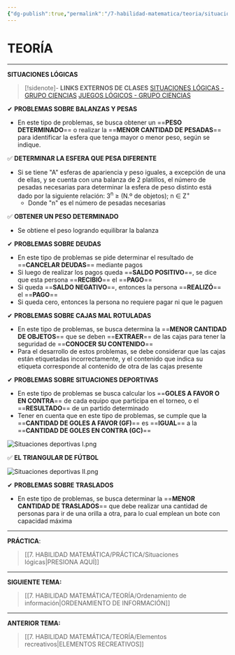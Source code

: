 ```yaml
---
{"dg-publish":true,"permalink":"/7-habilidad-matematica/teoria/situaciones-logicas/","tags":["RM","Teoría","Completo"]}
---
```


# TEORÍA
---
**SITUACIONES LÓGICAS** 

>[!sidenote]- **LINKS EXTERNOS DE CLASES** 
>[SITUACIONES LÓGICAS - GRUPO CIENCIAS](https://www.youtube.com/watch?v=BFZS5D9J2CU) 
>[JUEGOS LÓGICOS - GRUPO CIENCIAS](https://www.youtube.com/watch?v=obzl-zCFW74)

✔ **PROBLEMAS SOBRE BALANZAS Y PESAS** 
- En este tipo de problemas, se busca obtener un ==**PESO DETERMINADO**== o realizar la ==**MENOR CANTIDAD DE PESADAS**== para identificar la esfera que tenga mayor o menor peso, según se indique.

✅ **DETERMINAR LA ESFERA QUE PESA DIFERENTE** 
- Si se tiene "A" esferas de apariencia y peso iguales, a excepción de una de ellas, y se cuenta con una balanza de 2 platillos, el número de pesadas necesarias para determinar la esfera de peso distinto está dado por la siguiente relación: 3<sup>n</sup> ≥ (N.º de objetos); n ∈ Z<sup>+</sup> 
	- Donde "n" es el número de pesadas necesarias

✅ **OBTENER UN PESO DETERMINADO** 
- Se obtiene el peso logrando equilibrar la balanza

✔ **PROBLEMAS SOBRE DEUDAS**
- En este tipo de problemas se pide determinar el resultado de ==**CANCELAR DEUDAS**== mediante pagos
- Si luego de realizar los pagos queda ==**SALDO POSITIVO**==, se dice que esta persona ==**RECIBIÓ**== el ==**PAGO**== 
- Si queda ==**SALDO NEGATIVO**==, entonces la persona ==**REALIZÓ**== el ==**PAGO**== 
- Si queda cero, entonces la persona no requiere pagar ni que le paguen

✔ **PROBLEMAS SOBRE CAJAS MAL ROTULADAS** 
- En este tipo de problemas, se busca determina la ==**MENOR CANTIDAD DE OBJETOS**== que se deben ==**EXTRAER**== de las cajas para tener la seguridad de ==**CONOCER SU CONTENIDO**== 
- Para el desarrollo de estos problemas, se debe considerar que las cajas están etiquetadas incorrectamente, y el contenido que indica su etiqueta corresponde al contenido de otra de las cajas presente 

✔ **PROBLEMAS SOBRE SITUACIONES DEPORTIVAS** 
- En este tipo de problemas se busca calcular los ==**GOLES A FAVOR O EN CONTRA**== de cada equipo que participa en el torneo, o el ==**RESULTADO**== de un partido determinado
- Tener en cuenta que en este tipo de problemas, se cumple que la ==**CANTIDAD DE GOLES A FAVOR (GF)**== es ==**IGUAL**== a la ==**CANTIDAD DE GOLES EN CONTRA (GC)**== 

![Situaciones deportivas I.png](/img/user/1.%20ELEMENTOS%20GR%C3%81FICOS/Situaciones%20deportivas%20I.png)

✅ **EL TRIANGULAR DE FÚTBOL** 

![Situaciones deportivas II.png](/img/user/1.%20ELEMENTOS%20GR%C3%81FICOS/Situaciones%20deportivas%20II.png)

✔ **PROBLEMAS SOBRE TRASLADOS** 
- En este tipo de problemas, se busca determinar la ==**MENOR CANTIDAD DE TRASLADOS**== que debe realizar una cantidad de personas para ir de una orilla a otra, para lo cual emplean un bote con capacidad máxima 

---
**PRÁCTICA**:
>[[7. HABILIDAD MATEMÁTICA/PRÁCTICA/Situaciones lógicas\|PRESIONA AQUÍ]]

---
**SIGUIENTE TEMA:** 
>[[7. HABILIDAD MATEMÁTICA/TEORÍA/Ordenamiento de información\|ORDENAMIENTO DE INFORMACIÓN]]

---
**ANTERIOR TEMA:** 
>[[7. HABILIDAD MATEMÁTICA/TEORÍA/Elementos recreativos\|ELEMENTOS RECREATIVOS]]



